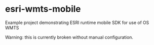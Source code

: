 # esri-wmts-mobile
Example project demonstrating ESRI runtime mobile SDK for use of OS WMTS

Warning: this is currently broken without manual configuration.
